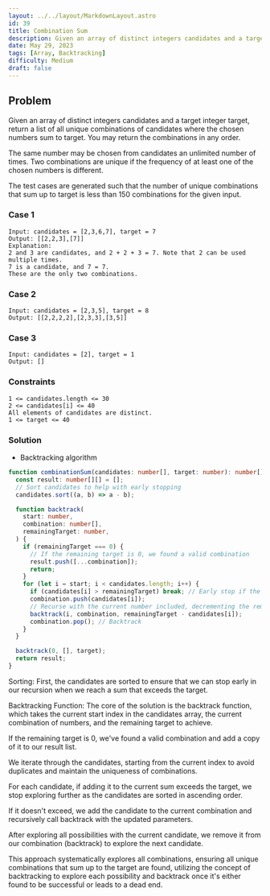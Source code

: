```yaml
---
layout: ../../layout/MarkdownLayout.astro
id: 39
title: Combination Sum
description: Given an array of distinct integers candidates and a target integer target, return a list of all unique combinations of candidates where the chosen numbers sum to target. You may return the combinations in any order.
date: May 29, 2023
tags: [Array, Backtracking]
difficulty: Medium
draft: false
---
```


## Problem

Given an array of distinct integers candidates and a target integer target, return a list of all unique combinations of candidates where the chosen numbers sum to target. You may return the combinations in any order.

The same number may be chosen from candidates an unlimited number of times. Two combinations are unique if the
frequency
of at least one of the chosen numbers is different.

The test cases are generated such that the number of unique combinations that sum up to target is less than 150 combinations for the given input.

### Case 1

```
Input: candidates = [2,3,6,7], target = 7
Output: [[2,2,3],[7]]
Explanation:
2 and 3 are candidates, and 2 + 2 + 3 = 7. Note that 2 can be used multiple times.
7 is a candidate, and 7 = 7.
These are the only two combinations.
```

### Case 2

```
Input: candidates = [2,3,5], target = 8
Output: [[2,2,2,2],[2,3,3],[3,5]]
```

### Case 3

```
Input: candidates = [2], target = 1
Output: []
```

### Constraints

```
1 <= candidates.length <= 30
2 <= candidates[i] <= 40
All elements of candidates are distinct.
1 <= target <= 40
```

### Solution

- Backtracking algorithm

```typescript
function combinationSum(candidates: number[], target: number): number[][] {
  const result: number[][] = [];
  // Sort candidates to help with early stopping
  candidates.sort((a, b) => a - b);

  function backtrack(
    start: number,
    combination: number[],
    remainingTarget: number,
  ) {
    if (remainingTarget === 0) {
      // If the remaining target is 0, we found a valid combination
      result.push([...combination]);
      return;
    }
    for (let i = start; i < candidates.length; i++) {
      if (candidates[i] > remainingTarget) break; // Early stop if the candidate exceeds the remaining target
      combination.push(candidates[i]);
      // Recurse with the current number included, decrementing the remaining target
      backtrack(i, combination, remainingTarget - candidates[i]);
      combination.pop(); // Backtrack
    }
  }

  backtrack(0, [], target);
  return result;
}
```

Sorting: First, the candidates are sorted to ensure that we can stop early in our recursion when we reach a sum that exceeds the target.

Backtracking Function: The core of the solution is the backtrack function, which takes the current start index in the candidates array, the current combination of numbers, and the remaining target to achieve.

If the remaining target is 0, we've found a valid combination and add a copy of it to our result list.

We iterate through the candidates, starting from the current index to avoid duplicates and maintain the uniqueness of combinations.

For each candidate, if adding it to the current sum exceeds the target, we stop exploring further as the candidates are sorted in ascending order.

If it doesn't exceed, we add the candidate to the current combination and recursively call backtrack with the updated parameters.

After exploring all possibilities with the current candidate, we remove it from our combination (backtrack) to explore the next candidate.

This approach systematically explores all combinations, ensuring all unique combinations that sum up to the target are found, utilizing the concept of backtracking to explore each possibility and backtrack once it's either found to be successful or leads to a dead end.
